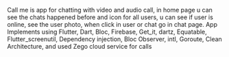 Call me is app for chatting with video and audio call, in home page u can see the chats happened before and icon for all users, u can see if user is online, see the user photo, when click in user or chat go in chat page. 
App Implements using Flutter, Dart, Bloc, Firebase, Get_it, dartz, Equatable, Flutter_screenutil, Dependency injection, Bloc Observer, intl, Goroute, Clean Architecture, and used Zego cloud service for calls 
